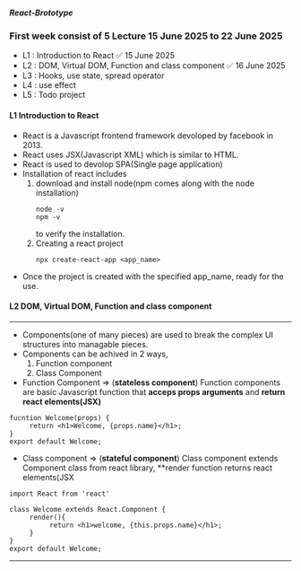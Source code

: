 ##### React-Brototype

### First week consist of 5 Lecture 15 June 2025 to 22 June 2025 
- L1 : Introduction to React ✅ 15 June 2025
- L2 : DOM, Virtual DOM, Function and class component ✅ 16 June 2025
- L3 : Hooks, use state, spread operator
- L4 : use effect 
- L5 : Todo project

#### L1 Introduction to React
- React is a Javascript frontend framework devoloped by facebook in 2013.
- React uses JSX(Javascript XML) which is similar to HTML.
- React is used to devolop SPA(Single page application)
- Installation of react includes
  1. download and install node(npm comes along with the node installation)
     ```
     node -v
     npm -v
     ```
     to verify the installation.
  2. Creating a react project
     ```
     npx create-react-app <app_name>
     ```
- Once the project is created with the specified app_name, ready for the use.

#### L2 DOM, Virtual DOM, Function and class component
---- 
- Components(one of many pieces) are used to break the complex UI structures into managable pieces.
- Components can be achived in 2 ways,
  1. Function component
  2. Class Component
- Function Component => (**stateless component**) Function components are basic Javascript function that **acceps props arguments** and **return react elements(JSX)**
```
fucntion Welcome(props) {
     return <h1>Welcome, {props.name}</h1>;
}
export default Welcome;
```
- Class component => (**stateful component**) Class component extends Component class from react library, **render function returns react elements(JSX
```
import React from 'react'

class Welcome extends React.Component {
     render(){
          return <h1>welcome, {this.props.name}</h1>;
     }
}
export default Welcome;
```
---- 

